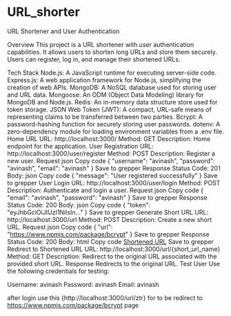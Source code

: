 # URL_shorter
URL Shortener and User Authentication

Overview
This project is a URL shortener with user authentication capabilities. It allows users to shorten long URLs and store them securely. Users can register, log in, and manage their shortened URLs.

Tech Stack
Node.js: A JavaScript runtime for executing server-side code.
Express.js: A web application framework for Node.js, simplifying the creation of web APIs.
MongoDB: A NoSQL database used for storing user and URL data.
Mongoose: An ODM (Object Data Modeling) library for MongoDB and Node.js.
Redis: An in-memory data structure store used for token storage.
JSON Web Token (JWT): A compact, URL-safe means of representing claims to be transferred between two parties.
Bcrypt: A password-hashing function for securely storing user passwords.
dotenv: A zero-dependency module for loading environment variables from a .env file.
Home URL
URL: http://localhost:3000/
Method: GET
Description: Home endpoint for the application.
User Registration
URL: http://localhost:3000/user/register
Method: POST
Description: Register a new user.
Request
json
Copy code
{
  "username": "avinash",
  "password": "avinash",
  "email": "avinash"
}
Save to grepper
Response
Status Code: 201
Body:
json
Copy code
{
  "message": "User registered successfully"
}
Save to grepper
User Login
URL: http://localhost:3000/user/login
Method: POST
Description: Authenticate and login a user.
Request
json
Copy code
{
  "email": "avinash",
  "password": "avinash"
}
Save to grepper
Response
Status Code: 200
Body:
json
Copy code
{
  "token": "eyJhbGciOiJIUzI1NiIsIn..."
}
Save to grepper
Generate Short URL
URL: http://localhost:3000/url
Method: POST
Description: Create a new short URL.
Request
json
Copy code
{
  "url": "https://www.npmjs.com/package/bcrypt"
}
Save to grepper
Response
Status Code: 200
Body:
html
Copy code
<a href="http://localhost:3000/url/{short_url_name}">Shortened URL</a>
Save to grepper
Redirect to Shortened URL
URL: http://localhost:3000/url/{short_url_name}
Method: GET
Description: Redirect to the original URL associated with the provided short URL.
Response
Redirects to the original URL.
Test User
Use the following credentials for testing:

Username: avinash
Password: avinash
Email: avinash

after login use this {http://localhost:3000/url/ztr} for to be redirect to https://www.npmjs.com/package/bcrypt page